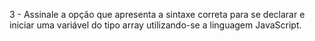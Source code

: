 3 -  Assinale a opção que apresenta a sintaxe correta para se declarar e iniciar uma variável do tipo array utilizando-se a linguagem JavaScript.